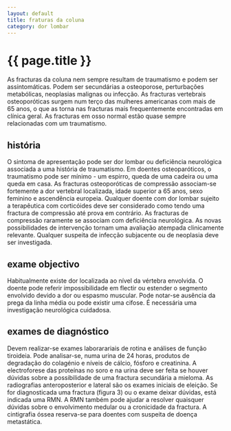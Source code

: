 ```yaml
---
layout: default
title: fraturas da coluna
category: dor lombar
---
```


# {{ page.title }}

As fracturas da coluna nem sempre resultam de traumatismo e podem ser assintomáticas. Podem ser secundárias a osteoporose, perturbações metabólicas, neoplasias malignas ou infecção. As fracturas vertebrais osteoporóticas surgem num terço das mulheres americanas com mais de 65 anos, o que as torna nas fracturas mais frequentemente encontradas em clínica geral. As fracturas em osso normal estão quase sempre relacionadas com um traumatismo.
<h2>história</h2>
O sintoma de apresentação pode ser dor lombar ou deficiência neurológica associada a uma história de traumatismo. Em doentes osteoparóticos, o traumatismo pode ser mínimo - um espirro, queda de uma cadeira ou uma queda em casa. As fracturas osteoporóticas de compressão associam-se fortemente a dor vertebral localizada, idade superior a 65 anos, sexo feminino e ascendência europeia. Qualquer doente com dor lombar sujeito a terapêutica com corticóides deve ser considerado como tendo uma fractura de compressão até prova em contrário. As fracturas de compressão raramente se associam com deficiência neurológica. As novas possibilidades de intervenção tornam uma avaliação atempada clinicamente relevante. Qualquer suspeita de infecção subjacente ou de neoplasia deve ser investigada.
<h2>exame objectivo</h2>
Habitualmente existe dor localizada ao nível da vértebra envolvida. O doente pode referir impossibilidade em flectir ou estender o segmento envolvido devido a dor ou espasmo muscular. Pode notar-se ausência da prega da linha média ou pode existir uma cifose. É necessária uma investigação neurológica cuidadosa.
<h2>exames de diagnóstico</h2>
Devem realizar-se exames laborarariais de rotina e análises de função tiroideia. Pode analisar-se, numa urina de 24 horas, produtos de degradação do colagénio e níveis de cálcio, fósforo e creatinina. A electroforese das proteínas no soro e na urina deve ser feita se houver dúvidas sobre a possibilidade de uma fractura secundária a mieloma. As radiografias anteroposterior e lateral são os exames iniciais de eleição. Se for diagnosticada uma fractura (figura 3) ou o exame deixar dúvidas, está indicada uma RMN. A RMN também pode ajudar a resolver quaisquer dúvidas sobre o envolvimento medular ou a cronicidade da fractura. A cintigrafia óssea reserva-se para doentes com suspeita de doença metastática.

